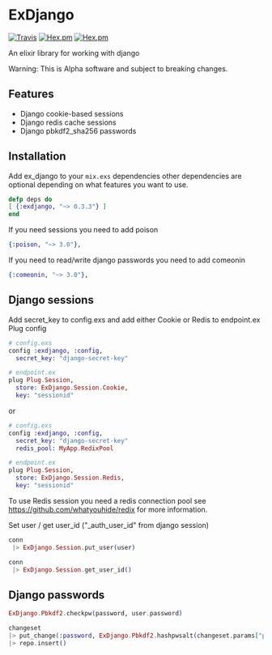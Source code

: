 # ExDjango

[![Travis](https://img.shields.io/travis/nicksanders/exdjango.svg?style=flat-square)](https://travis-ci.org/nicksanders/exdjango)
[![Hex.pm](https://img.shields.io/hexpm/v/exdjango.svg?style=flat-square)](https://hex.pm/packages/exdjango)
[![Hex.pm](https://img.shields.io/hexpm/dt/exdjango.svg?style=flat-square)](https://hex.pm/packages/exdjango)

An elixir library for working with django

Warning: This is Alpha software and subject to breaking changes.

## Features

* Django cookie-based sessions
* Django redis cache sessions
* Django pbkdf2_sha256 passwords

## Installation

Add ex_django to your `mix.exs` dependencies other dependencies are optional depending on what features you want to use.

```elixir
defp deps do
[ {:exdjango, "~> 0.3.3"} ]
end
```

If you need sessions you need to add poison

```elixir
{:poison, "~> 3.0"},
```

If you need to read/write django passwords you need to add comeonin

```elixir
{:comeonin, "~> 3.0"},
```

## Django sessions
Add secret_key to config.exs and add either Cookie or Redis to endpoint.ex Plug config

```elixir
# config.exs
config :exdjango, :config,
  secret_key: "django-secret-key"

# endpoint.ex
plug Plug.Session,
  store: ExDjango.Session.Cookie,
  key: "sessionid"
```

or

```elixir
# config.exs
config :exdjango, :config,
  secret_key: "django-secret-key"
  redis_pool: MyApp.RedixPool

# endpoint.ex
plug Plug.Session,
  store: ExDjango.Session.Redis,
  key: "sessionid"
```

To use Redis session you need a redis connection pool see https://github.com/whatyouhide/redix for more information.

Set user / get user_id ("_auth_user_id" from django session)

```elixir
conn
 |> ExDjango.Session.put_user(user)

conn
 |> ExDjango.Session.get_user_id()
```


## Django passwords

```elixir
ExDjango.Pbkdf2.checkpw(password, user.password)

changeset
|> put_change(:password, ExDjango.Pbkdf2.hashpwsalt(changeset.params["plaintext_password"]))
|> repo.insert()
```
